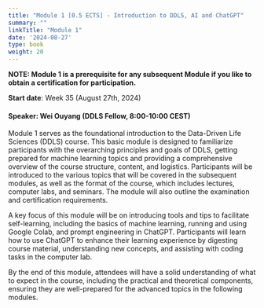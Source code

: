 ```yaml
---
title: "Module 1 [0.5 ECTS] - Introduction to DDLS, AI and ChatGPT"
summary: ""
linkTitle: "Module 1"
date: '2024-08-27'
type: book
weight: 20
---
```


**NOTE: Module 1 is a prerequisite for any subsequent Module if you like to obtain a certification for participation.**

**Start date**: Week 35 (August 27th, 2024)

<!-- needs to be updated -->
#### Speaker: Wei Ouyang (DDLS Fellow, 8:00-10:00 CEST)

Module 1 serves as the foundational introduction to the Data-Driven Life Sciences (DDLS) course. This basic module is designed to familiarize participants with the overarching principles and goals of DDLS, getting prepared for machine learning topics and providing a comprehensive overview of the course structure, content, and logistics. Participants will be introduced to the various topics that will be covered in the subsequent modules, as well as the format of the course, which includes lectures, computer labs, and seminars. The module will also outline the examination and certification requirements.

A key focus of this module will be on introducing tools and tips to facilitate self-learning, including the basics of machine learning, running and using Google Colab, and prompt engineering in ChatGPT. Participants will learn how to use ChatGPT to enhance their learning experience by digesting course material, understanding new concepts, and assisting with coding tasks in the computer lab.

By the end of this module, attendees will have a solid understanding of what to expect in the course, including the practical and theoretical components, ensuring they are well-prepared for the advanced topics in the following modules.